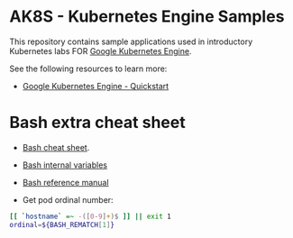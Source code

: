 # AK8S - Kubernetes Engine Samples
This repository contains sample applications used in introductory Kubernetes labs FOR
[Google Kubernetes Engine](https://cloud.google.com/kubernetes-engine/).

See the following resources to learn more:

- [Google Kubernetes Engine - Quickstart](https://cloud.google.com/kubernetes-engine/docs/quickstart)

# Bash extra cheat sheet

* [Bash cheat sheet](https://devhints.io/bash/).

* [Bash internal variables](https://www.gnu.org/software/bash/manual/html_node/Bash-Variables.html/)

* [Bash reference manual](https://www.gnu.org/software/bash/manual/html_node/)

* Get pod ordinal number:
```bash
[[ `hostname` =~ -([0-9]+)$ ]] || exit 1
ordinal=${BASH_REMATCH[1]}
```
